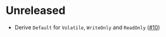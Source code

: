 # Unreleased

- Derive `Default` for `Volatile`, `WriteOnly` and `ReadOnly` ([#10](https://github.com/embed-rs/volatile/pull/10))

